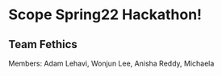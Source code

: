 # Scope Spring22 Hackathon!
## Team Fethics

Members: Adam Lehavi, Wonjun Lee, Anisha Reddy, Michaela 
